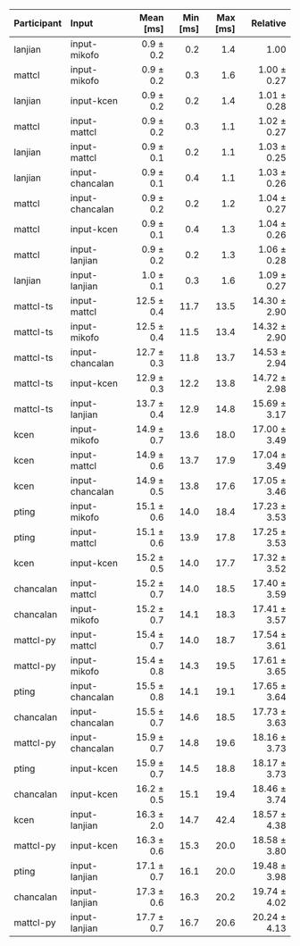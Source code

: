 | Participant | Input | Mean [ms] | Min [ms] | Max [ms] | Relative |
|:---|:---|---:|---:|---:|---:|
| lanjian | input-mikofo | 0.9 ± 0.2 | 0.2 | 1.4 | 1.00 |
| mattcl | input-mikofo | 0.9 ± 0.2 | 0.3 | 1.6 | 1.00 ± 0.27 |
| lanjian | input-kcen | 0.9 ± 0.2 | 0.2 | 1.4 | 1.01 ± 0.28 |
| mattcl | input-mattcl | 0.9 ± 0.2 | 0.3 | 1.1 | 1.02 ± 0.27 |
| lanjian | input-mattcl | 0.9 ± 0.1 | 0.2 | 1.1 | 1.03 ± 0.25 |
| lanjian | input-chancalan | 0.9 ± 0.1 | 0.4 | 1.1 | 1.03 ± 0.26 |
| mattcl | input-chancalan | 0.9 ± 0.2 | 0.2 | 1.2 | 1.04 ± 0.27 |
| mattcl | input-kcen | 0.9 ± 0.1 | 0.4 | 1.3 | 1.04 ± 0.26 |
| mattcl | input-lanjian | 0.9 ± 0.2 | 0.2 | 1.3 | 1.06 ± 0.28 |
| lanjian | input-lanjian | 1.0 ± 0.1 | 0.3 | 1.6 | 1.09 ± 0.27 |
| mattcl-ts | input-mattcl | 12.5 ± 0.4 | 11.7 | 13.5 | 14.30 ± 2.90 |
| mattcl-ts | input-mikofo | 12.5 ± 0.4 | 11.5 | 13.4 | 14.32 ± 2.90 |
| mattcl-ts | input-chancalan | 12.7 ± 0.3 | 11.8 | 13.7 | 14.53 ± 2.94 |
| mattcl-ts | input-kcen | 12.9 ± 0.3 | 12.2 | 13.8 | 14.72 ± 2.98 |
| mattcl-ts | input-lanjian | 13.7 ± 0.4 | 12.9 | 14.8 | 15.69 ± 3.17 |
| kcen | input-mikofo | 14.9 ± 0.7 | 13.6 | 18.0 | 17.00 ± 3.49 |
| kcen | input-mattcl | 14.9 ± 0.6 | 13.7 | 17.9 | 17.04 ± 3.49 |
| kcen | input-chancalan | 14.9 ± 0.5 | 13.8 | 17.6 | 17.05 ± 3.46 |
| pting | input-mikofo | 15.1 ± 0.6 | 14.0 | 18.4 | 17.23 ± 3.53 |
| pting | input-mattcl | 15.1 ± 0.6 | 13.9 | 17.8 | 17.25 ± 3.53 |
| kcen | input-kcen | 15.2 ± 0.5 | 14.0 | 17.7 | 17.32 ± 3.52 |
| chancalan | input-mattcl | 15.2 ± 0.7 | 14.0 | 18.5 | 17.40 ± 3.59 |
| chancalan | input-mikofo | 15.2 ± 0.7 | 14.1 | 18.3 | 17.41 ± 3.57 |
| mattcl-py | input-mattcl | 15.4 ± 0.7 | 14.0 | 18.7 | 17.54 ± 3.61 |
| mattcl-py | input-mikofo | 15.4 ± 0.8 | 14.3 | 19.5 | 17.61 ± 3.65 |
| pting | input-chancalan | 15.5 ± 0.8 | 14.1 | 19.1 | 17.65 ± 3.64 |
| chancalan | input-chancalan | 15.5 ± 0.7 | 14.6 | 18.5 | 17.73 ± 3.63 |
| mattcl-py | input-chancalan | 15.9 ± 0.7 | 14.8 | 19.6 | 18.16 ± 3.73 |
| pting | input-kcen | 15.9 ± 0.7 | 14.5 | 18.8 | 18.17 ± 3.73 |
| chancalan | input-kcen | 16.2 ± 0.5 | 15.1 | 19.4 | 18.46 ± 3.74 |
| kcen | input-lanjian | 16.3 ± 2.0 | 14.7 | 42.4 | 18.57 ± 4.38 |
| mattcl-py | input-kcen | 16.3 ± 0.6 | 15.3 | 20.0 | 18.58 ± 3.80 |
| pting | input-lanjian | 17.1 ± 0.7 | 16.1 | 20.0 | 19.48 ± 3.98 |
| chancalan | input-lanjian | 17.3 ± 0.6 | 16.3 | 20.2 | 19.74 ± 4.02 |
| mattcl-py | input-lanjian | 17.7 ± 0.7 | 16.7 | 20.6 | 20.24 ± 4.13 |
